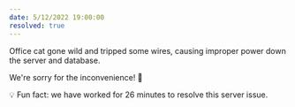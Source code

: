 ```yaml
---
date: 5/12/2022 19:00:00
resolved: true
---
```


Office cat gone wild and tripped some wires, causing improper power down the server and database.

We're sorry for the inconvenience! 🙇

💡 Fun fact: we have worked for 26 minutes to resolve this server issue.
